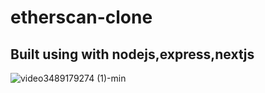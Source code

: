 # etherscan-clone

## Built using with nodejs,express,nextjs


![video3489179274 (1)-min](https://user-images.githubusercontent.com/71592960/233635225-711a450e-5ff5-49b4-9603-eeb5f68bc052.gif)

